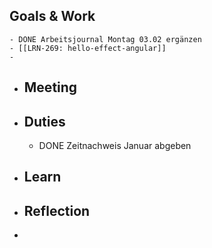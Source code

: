 ## Goals & Work
	- DONE Arbeitsjournal Montag 03.02 ergänzen
	- [[LRN-269: hello-effect-angular]]
	-
- ## Meeting
- ## Duties
	- DONE Zeitnachweis Januar abgeben
- ## Learn
- ## Reflection
-